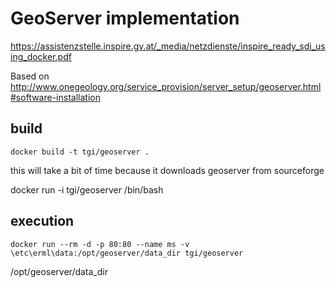 # GeoServer implementation

https://assistenzstelle.inspire.gv.at/_media/netzdienste/inspire_ready_sdi_using_docker.pdf

Based on http://www.onegeology.org/service_provision/server_setup/geoserver.html#software-installation

## build

`docker build -t tgi/geoserver .`

this will take a bit of time because it downloads geoserver from sourceforge

docker run -i tgi/geoserver /bin/bash

## execution 

`docker run --rm -d -p 80:80 --name ms -v \etc\erml\data:/opt/geoserver/data_dir tgi/geoserver`

 /opt/geoserver/data_dir
